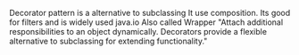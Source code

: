 Decorator pattern is a alternative to subclassing
It use composition.
Its good for filters and is widely used java.io
Also called Wrapper
"Attach additional responsibilities to an object dynamically. Decorators provide a flexible alternative to subclassing for extending functionality."